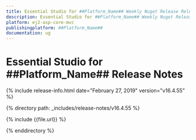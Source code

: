 ```yaml
---
title: Essential Studio for ##Platform_Name## Weekly Nuget Release Release Notes  
description: Essential Studio for ##Platform_Name## Weekly Nuget Release Release Notes  
platform: ej2-asp-core-mvc
publishingplatform: ##Platform_Name##
documentation: ug
---
```


# Essential Studio for  ##Platform_Name##  Release Notes  

{% include release-info.html date="February 27, 2019"   version="v16.4.55"  %} 

{% directory path: _includes/release-notes/v16.4.55 %}

{% include {{file.url}} %}

{% enddirectory %}
